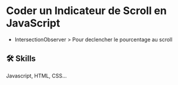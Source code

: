# Coder un Indicateur de Scroll en JavaScript

 - IntersectionObserver > Pour declencher le pourcentage au scroll

## 🛠 Skills
Javascript, HTML, CSS...


